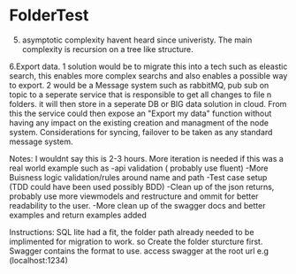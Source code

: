# FolderTest

5. asymptotic complexity havent heard since univeristy.
The main complexity is recursion on a tree like structure.

6.Export data. 
1 solution would be to migrate this into a tech such as eleastic search, this enables more complex searchs and also enables a possible way to export.
2 would be a Message system such as rabbitMQ, pub sub on topic to a seperate service that is responsible to get all changes to file n folders. it will then store in a seperate DB or BIG data solution in cloud.  From this the service could then expose an "Export my data" function without having any impact on the existing creation and managment of the node system.  Considerations for syncing, failover to be taken as any standard message system.

Notes:
I wouldnt say this is 2-3 hours.
More iteration is needed if this was a real world example such as 
-api validation ( probably use fluent)
-More Buisness logic validation/rules around name and path
-Test case setup (TDD could have been used possibly BDD)
-Clean up of the json returns, probably use more viewmodels and restructure and ommit for better readability to the user.
-More clean up of the swagger docs and better examples and return examples added

Instructions:
SQL lite had a fit, the folder path already needed to be implimented for migration to work. so Create the folder sturcture first.
Swagger contains the format to use. access swagger at the root url e.g (localhost:1234)

